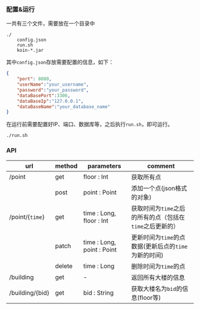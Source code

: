 ### 配置&运行

一共有三个文件，需要放在一个目录中

```
./
    config.json
    run.sh
    koin-*.jar
```

其中`config.json`存放需要配置的信息，如下：

```json
{
    "port": 8080,
    "userName":"your_username",
    "password":"your_password",
    "dataBasePort":3306,
    "dataBaseIp":"127.0.0.1",
    "dataBaseName":"your_database_name"
}
```

在运行前需要配置好IP、端口、数据库等，之后执行`run.sh`，即可运行。

```shell
./run.sh
```

### API

| url             | method | parameters                 | comment                                                  |
| --------------- | ------ | -------------------------- | -------------------------------------------------------- |
| /point          | get    | floor : Int                          | 获取所有点                                               |
|                 | post   | point : Point              | 添加一个点(json格式的对象)                               |
| /point/{`time`} | get    | time : Long, floor : Int                | 获取时间为`time`之后的所有的点（包括在`time`之后更新的） |
|                 | patch   | time : Long, point : Point | 更新时间为`time`的点数据(更新后点的`time`为新的时间)     |
|                 | delete | time : Long                | 删除时间为`time`的点                                     |
| /building       | get    | -                          | 返回所有大楼的信息                                       |
| /building/{bid} | get    | bid : String               | 获取大楼名为`bid`的信息(floor等)                         |

